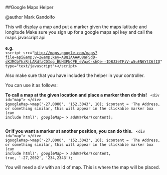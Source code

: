 ##Google Maps Helper

@author Mark Gandolfo<br />

This will display a map and put a marker given the maps latitude and longitude
Make sure you sign up for a google maps api key and call the maps javascript api<br /><br />
**e.g.**<br />
<code>&lt;script src="http://maps.google.com/maps?file=api&amp;v=2&amp;key=ABQIAAAAU8aFSdD-sKJMCbYhzRjLARdfaCDIqg_BUH3PNCPE_eVgxC-shQe--IDBJ3eTFiV-w5uEN6YtC6fIQ" type="text/javascript"&gt;&lt;/script&gt;</code>

Also make sure that you have included the helper in your controller. 

You can use it as follows:

**To call a map at the given location and place a marker then do this!**
<code>
    &lt;div id="map"&gt; &lt;/div&gt;
    $googleMap->map('-27,0000', '152,3043', 10);
    $content = 'The Address, or something similar, this will appear in the clickable marker box (can include html)';
    $googleMap->addMarker($content);   
</code>

**Or if you want a marker at another position, you can do this.**
<code>
    &lt;div id="map"&gt; &lt;/div&gt;
    $googleMap->map('-27,0000', '152,3043', 10);
    $content = 'The Address, or something similar, this will appear in the clickable marker box (can include html)';
    $googleMap->addMarker($content, true, '-27,2032', '234,2343');
</code>

You will need a div with an id of map. This is where the map will be placed.